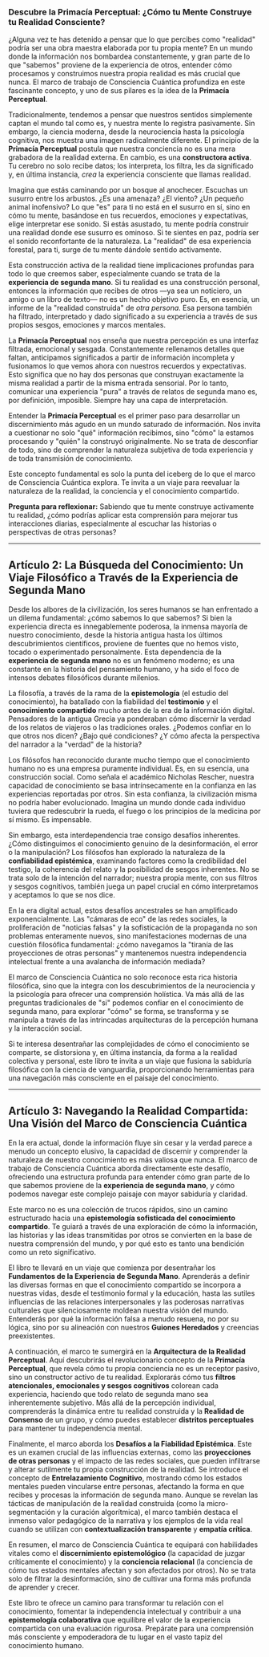 ### Descubre la Primacía Perceptual: ¿Cómo tu Mente Construye tu Realidad Consciente?
¿Alguna vez te has detenido a pensar que lo que percibes como "realidad" podría ser una obra maestra elaborada por tu propia mente? En un mundo donde la información nos bombardea constantemente, y gran parte de lo que "sabemos" proviene de la experiencia de otros, entender cómo procesamos y construimos nuestra propia realidad es más crucial que nunca. El marco de trabajo de Consciencia Cuántica profundiza en este fascinante concepto, y uno de sus pilares es la idea de la **Primacía Perceptual**.

Tradicionalmente, tendemos a pensar que nuestros sentidos simplemente captan el mundo tal como es, y nuestra mente lo registra pasivamente. Sin embargo, la ciencia moderna, desde la neurociencia hasta la psicología cognitiva, nos muestra una imagen radicalmente diferente. El principio de la **Primacía Perceptual** postula que nuestra conciencia no es una mera grabadora de la realidad externa. En cambio, es una **constructora activa**. Tu cerebro no solo recibe datos; los interpreta, los filtra, les da significado y, en última instancia, *crea* la experiencia consciente que llamas realidad.

Imagina que estás caminando por un bosque al anochecer. Escuchas un susurro entre los arbustos. ¿Es una amenaza? ¿El viento? ¿Un pequeño animal inofensivo? Lo que "es" para ti no está en el susurro en sí, sino en cómo tu mente, basándose en tus recuerdos, emociones y expectativas, elige interpretar ese sonido. Si estás asustado, tu mente podría construir una realidad donde ese susurro es ominoso. Si te sientes en paz, podría ser el sonido reconfortante de la naturaleza. La "realidad" de esa experiencia forestal, para ti, surge de tu mente dándole sentido activamente.

Esta construcción activa de la realidad tiene implicaciones profundas para todo lo que creemos saber, especialmente cuando se trata de la **experiencia de segunda mano**. Si tu realidad es una construcción personal, entonces la información que recibes de otros —ya sea un noticiero, un amigo o un libro de texto— no es un hecho objetivo puro. Es, en esencia, un informe de la "realidad construida" de *otra persona*. Esa persona también ha filtrado, interpretado y dado significado a su experiencia a través de sus propios sesgos, emociones y marcos mentales.

La **Primacía Perceptual** nos enseña que nuestra percepción es una interfaz filtrada, emocional y sesgada. Constantemente rellenamos detalles que faltan, anticipamos significados a partir de información incompleta y fusionamos lo que vemos ahora con nuestros recuerdos y expectativas. Esto significa que no hay dos personas que construyan exactamente la misma realidad a partir de la misma entrada sensorial. Por lo tanto, comunicar una experiencia "pura" a través de relatos de segunda mano es, por definición, imposible. Siempre hay una capa de interpretación.

Entender la **Primacía Perceptual** es el primer paso para desarrollar un discernimiento más agudo en un mundo saturado de información. Nos invita a cuestionar no solo "qué" información recibimos, sino "cómo" la estamos procesando y "quién" la construyó originalmente. No se trata de desconfiar de todo, sino de comprender la naturaleza subjetiva de toda experiencia y de toda transmisión de conocimiento.

Este concepto fundamental es solo la punta del iceberg de lo que el marco de Consciencia Cuántica explora. Te invita a un viaje para reevaluar la naturaleza de la realidad, la conciencia y el conocimiento compartido.

**Pregunta para reflexionar:** Sabiendo que tu mente construye activamente tu realidad, ¿cómo podrías aplicar esta comprensión para mejorar tus interacciones diarias, especialmente al escuchar las historias o perspectivas de otras personas?

---

## Artículo 2: La Búsqueda del Conocimiento: Un Viaje Filosófico a Través de la Experiencia de Segunda Mano

Desde los albores de la civilización, los seres humanos se han enfrentado a un dilema fundamental: ¿cómo sabemos lo que sabemos? Si bien la experiencia directa es innegablemente poderosa, la inmensa mayoría de nuestro conocimiento, desde la historia antigua hasta los últimos descubrimientos científicos, proviene de fuentes que no hemos visto, tocado o experimentado personalmente. Esta dependencia de la **experiencia de segunda mano** no es un fenómeno moderno; es una constante en la historia del pensamiento humano, y ha sido el foco de intensos debates filosóficos durante milenios.

La filosofía, a través de la rama de la **epistemología** (el estudio del conocimiento), ha batallado con la fiabilidad del **testimonio** y el **conocimiento compartido** mucho antes de la era de la información digital. Pensadores de la antigua Grecia ya ponderaban cómo discernir la verdad de los relatos de viajeros o las tradiciones orales. ¿Podemos confiar en lo que otros nos dicen? ¿Bajo qué condiciones? ¿Y cómo afecta la perspectiva del narrador a la "verdad" de la historia?

Los filósofos han reconocido durante mucho tiempo que el conocimiento humano no es una empresa puramente individual. Es, en su esencia, una construcción social. Como señala el académico Nicholas Rescher, nuestra capacidad de conocimiento se basa intrínsecamente en la confianza en las experiencias reportadas por otros. Sin esta confianza, la civilización misma no podría haber evolucionado. Imagina un mundo donde cada individuo tuviera que redescubrir la rueda, el fuego o los principios de la medicina por sí mismo. Es impensable.

Sin embargo, esta interdependencia trae consigo desafíos inherentes. ¿Cómo distinguimos el conocimiento genuino de la desinformación, el error o la manipulación? Los filósofos han explorado la naturaleza de la **confiabilidad epistémica**, examinando factores como la credibilidad del testigo, la coherencia del relato y la posibilidad de sesgos inherentes. No se trata solo de la intención del narrador; nuestra propia mente, con sus filtros y sesgos cognitivos, también juega un papel crucial en cómo interpretamos y aceptamos lo que se nos dice.

En la era digital actual, estos desafíos ancestrales se han amplificado exponencialmente. Las "cámaras de eco" de las redes sociales, la proliferación de "noticias falsas" y la sofisticación de la propaganda no son problemas enteramente nuevos, sino manifestaciones modernas de una cuestión filosófica fundamental: ¿cómo navegamos la "tiranía de las proyecciones de otras personas" y mantenemos nuestra independencia intelectual frente a una avalancha de información mediada?

El marco de Consciencia Cuántica no solo reconoce esta rica historia filosófica, sino que la integra con los descubrimientos de la neurociencia y la psicología para ofrecer una comprensión holística. Va más allá de las preguntas tradicionales de "si" podemos confiar en el conocimiento de segunda mano, para explorar "cómo" se forma, se transforma y se manipula a través de las intrincadas arquitecturas de la percepción humana y la interacción social.

Si te interesa desentrañar las complejidades de cómo el conocimiento se comparte, se distorsiona y, en última instancia, da forma a la realidad colectiva y personal, este libro te invita a un viaje que fusiona la sabiduría filosófica con la ciencia de vanguardia, proporcionando herramientas para una navegación más consciente en el paisaje del conocimiento.

---

## Artículo 3: Navegando la Realidad Compartida: Una Visión del Marco de Consciencia Cuántica

En la era actual, donde la información fluye sin cesar y la verdad parece a menudo un concepto elusivo, la capacidad de discernir y comprender la naturaleza de nuestro conocimiento es más valiosa que nunca. El marco de trabajo de Consciencia Cuántica aborda directamente este desafío, ofreciendo una estructura profunda para entender cómo gran parte de lo que sabemos proviene de la **experiencia de segunda mano**, y cómo podemos navegar este complejo paisaje con mayor sabiduría y claridad.

Este marco no es una colección de trucos rápidos, sino un camino estructurado hacia una **epistemología sofisticada del conocimiento compartido**. Te guiará a través de una exploración de cómo la información, las historias y las ideas transmitidas por otros se convierten en la base de nuestra comprensión del mundo, y por qué esto es tanto una bendición como un reto significativo.

El libro te llevará en un viaje que comienza por desentrañar los **Fundamentos de la Experiencia de Segunda Mano**. Aprenderás a definir las diversas formas en que el conocimiento compartido se incorpora a nuestras vidas, desde el testimonio formal y la educación, hasta las sutiles influencias de las relaciones interpersonales y las poderosas narrativas culturales que silenciosamente moldean nuestra visión del mundo. Entenderás por qué la información falsa a menudo resuena, no por su lógica, sino por su alineación con nuestros **Guiones Heredados** y creencias preexistentes.

A continuación, el marco te sumergirá en la **Arquitectura de la Realidad Perceptual**. Aquí descubrirás el revolucionario concepto de la **Primacía Perceptual**, que revela cómo tu propia conciencia no es un receptor pasivo, sino un constructor activo de tu realidad. Explorarás cómo tus **filtros atencionales, emocionales y sesgos cognitivos** colorean cada experiencia, haciendo que todo relato de segunda mano sea inherentemente subjetivo. Más allá de la percepción individual, comprenderás la dinámica entre tu realidad construida y la **Realidad de Consenso** de un grupo, y cómo puedes establecer **distritos perceptuales** para mantener tu independencia mental.

Finalmente, el marco aborda los **Desafíos a la Fiabilidad Epistémica**. Este es un examen crucial de las influencias externas, como las **proyecciones de otras personas** y el impacto de las redes sociales, que pueden infiltrarse y alterar sutilmente tu propia construcción de la realidad. Se introduce el concepto de **Entrelazamiento Cognitivo**, mostrando cómo los estados mentales pueden vincularse entre personas, afectando la forma en que recibes y procesas la información de segunda mano. Aunque se revelan las tácticas de manipulación de la realidad construida (como la micro-segmentación y la curación algorítmica), el marco también destaca el inmenso valor pedagógico de la narrativa y los ejemplos de la vida real cuando se utilizan con **contextualización transparente** y **empatía crítica**.

En resumen, el marco de Consciencia Cuántica te equipará con habilidades vitales como el **discernimiento epistemológico** (la capacidad de juzgar críticamente el conocimiento) y la **conciencia relacional** (la conciencia de cómo tus estados mentales afectan y son afectados por otros). No se trata solo de filtrar la desinformación, sino de cultivar una forma más profunda de aprender y crecer.

Este libro te ofrece un camino para transformar tu relación con el conocimiento, fomentar la independencia intelectual y contribuir a una **epistemología colaborativa** que equilibre el valor de la experiencia compartida con una evaluación rigurosa. Prepárate para una comprensión más consciente y empoderadora de tu lugar en el vasto tapiz del conocimiento humano.